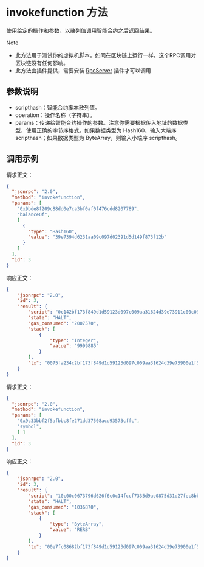 # invokefunction 方法

使用给定的操作和参数，以散列值调用智能合约之后返回结果。

> [!Note]
>
> - 此方法用于测试你的虚拟机脚本，如同在区块链上运行一样。这个RPC调用对区块链没有任何影响。
> - 此方法由插件提供，需要安装 [RpcServer](https://github.com/neo-project/neo-modules/releases) 插件才可以调用

## 参数说明

- scripthash：智能合约脚本散列值。
- operation：操作名称（字符串）。
- params：传递给智能合约操作的参数。注意你需要根据传入地址的数据类型，使用正确的字节序格式。如果数据类型为 Hash160，输入大端序 scripthash；如果数据类型为 ByteArray，则输入小端序 scripthash。


## 调用示例

请求正文：

```json
{
  "jsonrpc": "2.0",
  "method": "invokefunction",
  "params": [
    "0x9bde8f209c88dd0e7ca3bf0af0f476cdd8207789",
    "balanceOf",
    [
      {
        "type": "Hash160",
        "value": "39e7394d6231aa09c097d02391d5d149f873f12b"
      }
    ]
  ],
  "id": 3
}
```

响应正文：

```json
{
    "jsonrpc": "2.0",
    "id": 3,
    "result": {
        "script": "0c142bf173f849d1d59123d097c009aa31624d39e73911c00c0962616c616e63654f660c14897720d8cd76f4f00abfa37c0edd889c208fde9b41627d5b52",
        "state": "HALT",
        "gas_consumed": "2007570",
        "stack": [
            {
                "type": "Integer",
                "value": "9999885"
            }
        ],
        "tx": "0075fa234c2bf173f849d1d59123d097c009aa31624d39e73900e1f50500000000269f120000000000dbe1200000003e0c142bf173f849d1d59123d097c009aa31624d39e73911c00c0962616c616e63654f660c14897720d8cd76f4f00abfa37c0edd889c208fde9b41627d5b5201420c40b9539b4affc196cc2dccf49df0d8ba962ed7cca1f2c5a708a5da4405a79263694464a9140d686445b5d3857abdd1322b3aeed6486490ef4c8b298460138de237290c2103b9c46c6d5c671ef5c21bc7aa7c30468aeb081a2e3895269adf947718d650ce1e0b410a906ad4"
    }
}
```

请求正文：

```json
{
  "jsonrpc": "2.0",
  "method": "invokefunction",
  "params": [
    "0x9c33bbf2f5afbbc8fe271dd37508acd93573cffc",
    "symbol",
    [ ]
  ],
  "id": 3
}
```

响应正文：

```json
{
    "jsonrpc": "2.0",
    "id": 3,
    "result": {
        "script": "10c00c0673796d626f6c0c14fccf7335d9ac0875d31d27fec8bbaff5f2bb339c41627d5b52",
        "state": "HALT",
        "gas_consumed": "1036870",
        "stack": [
            {
                "type": "ByteArray",
                "value": "RERB"
            }
        ],
        "tx": "00e7fc08682bf173f849d1d59123d097c009aa31624d39e73900e1f505000000007e3d120000000000c1e1200000002510c00c0673796d626f6c0c14fccf7335d9ac0875d31d27fec8bbaff5f2bb339c41627d5b5201420c4099b21d5356e17dcca7eea7940815f528c1bf9e5faddb5717a57b050e4afb71a82db068bd087888b780eebfcb8d8bca359d8f360d5a0876a8548afb36150f50cb290c2103b9c46c6d5c671ef5c21bc7aa7c30468aeb081a2e3895269adf947718d650ce1e0b410a906ad4"
    }
}
```
